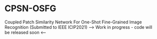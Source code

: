 # CPSN-OSFG
Coupled Patch Similarity Network For One-Shot Fine-Grained Image Recognition (Submitted to IEEE ICIP2021)
--> Work in progress - code will be released soon <--
